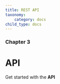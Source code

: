 ```yaml
---
title: REST API
taxonomy:
    category: docs
child_type: docs
---
```


### Chapter 3

# API

Get started with the **API**
